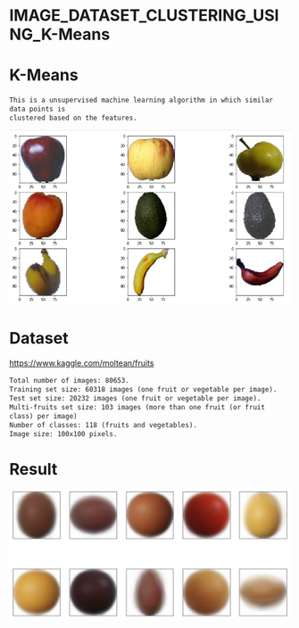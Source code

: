 # IMAGE_DATASET_CLUSTERING_USING_K-Means

# K-Means
    This is a unsupervised machine learning algorithm in which similar data points is
    clustered based on the features. 

![](images/1.png)

# Dataset
https://www.kaggle.com/moltean/fruits
    
    Total number of images: 80653.
    Training set size: 60318 images (one fruit or vegetable per image).
    Test set size: 20232 images (one fruit or vegetable per image).
    Multi-fruits set size: 103 images (more than one fruit (or fruit class) per image)
    Number of classes: 118 (fruits and vegetables).
    Image size: 100x100 pixels.

# Result

![](images/2.png)
